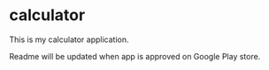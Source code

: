 # calculator

This is my calculator application. 

Readme will be updated when app is approved on Google Play store.
